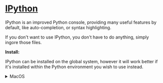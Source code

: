 # [IPython](https://ipython.org/documentation.html)

IPython is an improved Python console, providing many useful features by default, like
auto-completion, or syntax highlighting.

If you don't want to use IPython, you don't have to do anything, simply ingore those files.

**Install:**

IPython can be installed on the global system, however it will work better if it's installed within
the Python environment you wish to use instead.

<details>
<summary>MacOS</summary>

```shell
brew install ipython
```

</details>
